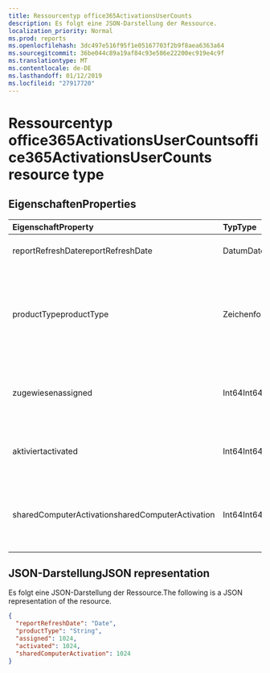 ```yaml
---
title: Ressourcentyp office365ActivationsUserCounts
description: Es folgt eine JSON-Darstellung der Ressource.
localization_priority: Normal
ms.prod: reports
ms.openlocfilehash: 3dc497e516f95f1e05167703f2b9f8aea6363a64
ms.sourcegitcommit: 36be044c89a19af84c93e586e22200ec919e4c9f
ms.translationtype: MT
ms.contentlocale: de-DE
ms.lasthandoff: 01/12/2019
ms.locfileid: "27917720"
---
```

# <a name="office365activationsusercounts-resource-type"></a><span data-ttu-id="a05fe-103">Ressourcentyp office365ActivationsUserCounts</span><span class="sxs-lookup"><span data-stu-id="a05fe-103">office365ActivationsUserCounts resource type</span></span>

## <a name="properties"></a><span data-ttu-id="a05fe-104">Eigenschaften</span><span class="sxs-lookup"><span data-stu-id="a05fe-104">Properties</span></span>

| <span data-ttu-id="a05fe-105">Eigenschaft</span><span class="sxs-lookup"><span data-stu-id="a05fe-105">Property</span></span>                 | <span data-ttu-id="a05fe-106">Typ</span><span class="sxs-lookup"><span data-stu-id="a05fe-106">Type</span></span>   | <span data-ttu-id="a05fe-107">Beschreibung</span><span class="sxs-lookup"><span data-stu-id="a05fe-107">Description</span></span>                              |
| :----------------------- | :----- | ---------------------------------------- |
| <span data-ttu-id="a05fe-108">reportRefreshDate</span><span class="sxs-lookup"><span data-stu-id="a05fe-108">reportRefreshDate</span></span>        | <span data-ttu-id="a05fe-109">Datum</span><span class="sxs-lookup"><span data-stu-id="a05fe-109">Date</span></span>   | <span data-ttu-id="a05fe-110">Das aktuelle Datum des Inhalts.</span><span class="sxs-lookup"><span data-stu-id="a05fe-110">The latest date of the content.</span></span>          |
| <span data-ttu-id="a05fe-111">productType</span><span class="sxs-lookup"><span data-stu-id="a05fe-111">productType</span></span>              | <span data-ttu-id="a05fe-112">Zeichenfolge</span><span class="sxs-lookup"><span data-stu-id="a05fe-112">String</span></span> | <span data-ttu-id="a05fe-113">Der Produkttyp wie "Office 365 ProPlus", "Project-Client" oder "Visio Pro für Office 365".</span><span class="sxs-lookup"><span data-stu-id="a05fe-113">The product type such as "Office 365 ProPlus", "Project Client", or "Visio Pro for Office 365".</span></span> |
| <span data-ttu-id="a05fe-114">zugewiesen</span><span class="sxs-lookup"><span data-stu-id="a05fe-114">assigned</span></span>                 | <span data-ttu-id="a05fe-115">Int64</span><span class="sxs-lookup"><span data-stu-id="a05fe-115">Int64</span></span>  | <span data-ttu-id="a05fe-116">Die Anzahl der Benutzer ist für die Produktlizenz zugewiesen worden.</span><span class="sxs-lookup"><span data-stu-id="a05fe-116">The number of users have been assigned for the product license.</span></span> |
| <span data-ttu-id="a05fe-117">aktiviert</span><span class="sxs-lookup"><span data-stu-id="a05fe-117">activated</span></span>                | <span data-ttu-id="a05fe-118">Int64</span><span class="sxs-lookup"><span data-stu-id="a05fe-118">Int64</span></span>  | <span data-ttu-id="a05fe-119">Die Anzahl der Benutzer, die das Produkt aktiviert haben.</span><span class="sxs-lookup"><span data-stu-id="a05fe-119">The number of users who have activated the product.</span></span> |
| <span data-ttu-id="a05fe-120">sharedComputerActivation</span><span class="sxs-lookup"><span data-stu-id="a05fe-120">sharedComputerActivation</span></span> | <span data-ttu-id="a05fe-121">Int64</span><span class="sxs-lookup"><span data-stu-id="a05fe-121">Int64</span></span>  | <span data-ttu-id="a05fe-122">Die Anzahl der Benutzer, die das Produkt auf einem freigegebenen Computer verwendet haben.</span><span class="sxs-lookup"><span data-stu-id="a05fe-122">The number of users who have used the product on a shared computer.</span></span> |

## <a name="json-representation"></a><span data-ttu-id="a05fe-123">JSON-Darstellung</span><span class="sxs-lookup"><span data-stu-id="a05fe-123">JSON representation</span></span>

<span data-ttu-id="a05fe-124">Es folgt eine JSON-Darstellung der Ressource.</span><span class="sxs-lookup"><span data-stu-id="a05fe-124">The following is a JSON representation of the resource.</span></span>

<!-- {
  "blockType": "resource",
  "@odata.type": "microsoft.graph.office365ActivationsUserCounts"
} -->

```json
{
  "reportRefreshDate": "Date", 
  "productType": "String", 
  "assigned": 1024, 
  "activated": 1024,
  "sharedComputerActivation": 1024
}
```
